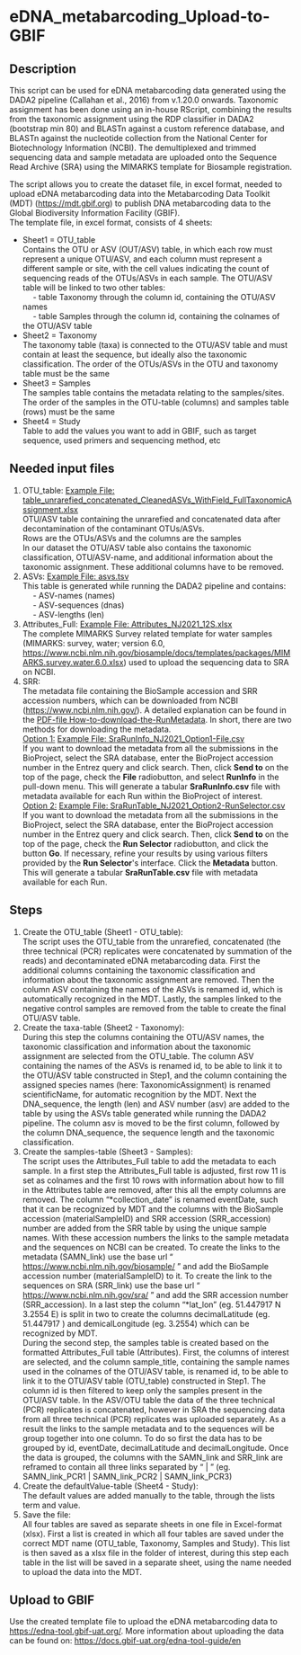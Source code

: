 # eDNA_metabarcoding_Upload-to-GBIF

## Description
This script can be used for eDNA metabarcoding data generated using the DADA2 pipeline (Callahan et al., 2016) from v.1.20.0 onwards. Taxonomic assignment has been done using an in-house RScript, combining the results from the taxonomic assignment using the RDP classifier in DADA2 (bootstrap min 80) and BLASTn against a custom reference database, and BLASTn against the nucleotide collection from the National Center for Biotechnology Information (NCBI). The demultiplexed and trimmed sequencing data and sample metadata are uploaded onto the Sequence Read Archive (SRA) using the MIMARKS template for Biosample registration.

The script allows you to create the dataset file, in excel format, needed to upload eDNA metabarcoding data into the Metabarcoding Data Toolkit (MDT) (https://mdt.gbif.org) to publish DNA metabarcoding data to the Global Biodiversity Information Facility (GBIF).\
The template file, in excel format, consists of 4 sheets:
* Sheet1 = OTU_table\
Contains the OTU or ASV (OUT/ASV) table, in which each row must represent a unique OTU/ASV, and each column must represent a different sample or site, with the cell values indicating the count of sequencing reads of the OTUs/ASVs in each sample. The OTU/ASV table will be linked to two other tables:\
&emsp; - table Taxonomy through the column id, containing the OTU/ASV names\
&emsp; - table Samples through the column id, containing the colnames of the OTU/ASV table
* Sheet2 = Taxonomy\
The taxonomy table (taxa) is connected to the OTU/ASV table and must contain at least the sequence, but ideally also the taxonomic classification. The order of the OTUs/ASVs in the OTU and taxonomy table must be the same 
* Sheet3 = Samples\
The samples table contains the metadata relating to the samples/sites. The order of the samples in the OTU-table (columns) and samples table (rows) must be the same 
* Sheet4 = Study\
Table to add the values you want to add in GBIF, such as target sequence, used primers and sequencing method, etc

## Needed input files
1. OTU_table: [Example File: table_unrarefied_concatenated_CleanedASVs_WithField_FullTaxonomicAssignment.xlsx](https://github.com/icornelis90-ilvo/ILVO-MGL_eDNA_Upload_metabarcodingdata_to_GBIF/blob/main/Input_files/table_unrarefied_concatenated_CleanedASVs_WithField_FullTaxonomicAssignment.xlsx)\
OTU/ASV table containing the unrarefied and concatenated data after decontamination of the contaminant OTUs/ASVs.\
Rows are the OTUs/ASVs and the columns are the samples\
In our dataset the OTU/ASV table also contains the taxonomic classification, OTU/ASV-name, and additional information about the taxonomic assignment. These additional columns have to be removed.
2. ASVs: [Example File: asvs.tsv](https://github.com/icornelis90-ilvo/ILVO-MGL_eDNA_Upload_metabarcodingdata_to_GBIF/blob/main/Input_files/asvs.tsv)\
This table is generated while running the DADA2 pipeline and contains:\
&emsp; - ASV-names (names)\
&emsp; - ASV-sequences (dnas)\
&emsp; - ASV-lengths (len)
3. Attributes_Full: [Example File: Attributes_NJ2021_12S.xlsx](https://github.com/icornelis90-ilvo/ILVO-MGL_eDNA_Upload_metabarcodingdata_to_GBIF/blob/main/Input_files/Attributes_NJ2021_12S.xlsx)\
The complete MIMARKS Survey related template for water samples (MIMARKS: survey, water; version 6.0, https://www.ncbi.nlm.nih.gov/biosample/docs/templates/packages/MIMARKS.survey.water.6.0.xlsx) used to upload the sequencing data to SRA on NCBI.
4. SRR:\
The metadata file containing the BioSample accession and SRR accession numbers, which can be downloaded from NCBI (https://www.ncbi.nlm.nih.gov/). A detailed explanation can be found in the [PDF-file How-to-download-the-RunMetadata](https://github.com/icornelis90-ilvo/ILVO-MGL_eDNA_Upload_metabarcodingdata_to_GBIF/blob/main/How-to-download-the-RunMetadata.pdf). In short, there are two methods for downloading the metadata.\
<ins>Option 1:</ins> [Example File: SraRunInfo_NJ2021_Option1-File.csv](https://github.com/icornelis90-ilvo/ILVO-MGL_eDNA_Upload_metabarcodingdata_to_GBIF/blob/main/Input_files/SraRunInfo_NJ2021_Option1-File.csv) \
If you want to download the metadata from all the submissions in the BioProject, select the SRA database, enter the BioProject accession number in the Entrez query and click search. Then, click **Send to** on the top of the page, check the **File** radiobutton, and select **RunInfo** in the pull-down menu. This will generate a tabular **SraRunInfo.csv** file with metadata available for each Run within the BioProject of interest.\
<ins>Option 2:</ins> [Example File: SraRunTable_NJ2021_Option2-RunSelector.csv](https://github.com/icornelis90-ilvo/ILVO-MGL_eDNA_Upload_metabarcodingdata_to_GBIF/blob/main/Input_files/SraRunTable_NJ2021_Option2-RunSelector.csv) \
If you want to download the metadata from all the submissions in the BioProject, select the SRA database, enter the BioProject accession number in the Entrez query and click search. Then, click **Send to** on the top of the page, check the **Run Selector** radiobutton, and click the button **Go**. If necessary, refine your results by using various filters provided by the **Run Selector**'s interface. Click the **Metadata** button. This will generate a tabular **SraRunTable.csv** file with metadata available for each Run.
## Steps
1. Create the OTU_table (Sheet1 - OTU_table):\
The script uses the OTU_table from the unrarefied, concatenated (the three technical (PCR) replicates were concatenated by summation of the reads) and decontaminated eDNA metabarcoding data. First the additional columns containing the taxonomic classification and information about the taxonomic assignment are removed. Then the column ASV containing the names of the ASVs is renamed id, which is automatically recognized in the MDT. Lastly, the samples linked to the negative control samples are removed from the table to create the final OTU/ASV table.
2. Create the taxa-table (Sheet2 - Taxonomy):\
During this step the columns containing the OTU/ASV names, the taxonomic classification and information about the taxonomic assignment are selected from the OTU_table. The column ASV containing the names of the ASVs is renamed id, to be able to link it to the OTU/ASV table constructed in Step1, and the column containing the assigned species names (here: TaxonomicAssignment) is renamed scientificName, for automatic recognition by the MDT. Next the DNA_sequence, the length (len) and ASV number (asv) are added to the table by using the ASVs table generated while running the DADA2 pipeline. The column asv is moved to be the first column, followed by the column DNA_sequence, the sequence length and the taxonomic classification.
3. Create the samples-table (Sheet3 - Samples):\
The script uses the Attributes_Full table to add the metadata to each sample. 
In a first step the Attributes_Full table is adjusted, first row 11 is set as colnames and the first 10 rows with information about how to fill in the Attributes table are removed, after this all the empty columns are removed. The column “*collection_date” is renamed eventDate, such that it can be recognized by MDT and the columns with the BioSample accession (materialSampleID) and SRR accession (SRR_accession) number are added from the SRR table by using the unique sample names. With these accession numbers the links to the sample metadata and the sequences on NCBI can be created. To create the links to the metadata (SAMN_link) use the base url “ https://www.ncbi.nlm.nih.gov/biosample/ ” and add the BioSample accession number (materialSampleID) to it. To create the link to the sequences on SRA (SRR_link) use the base url “ https://www.ncbi.nlm.nih.gov/sra/ ” and add the SRR accession number (SRR_accession). In a last step the column “*lat_lon” (eg. 51.447917 N 3.2554 E) is split in two to create the columns decimalLatitude (eg. 51.447917 ) and demicalLongitude (eg. 3.2554) which can be recognized by MDT.\
During the second step, the samples table is created based on the formatted Attributes_Full table (Attributes). First, the columns of interest are selected, and the column sample_title, containing the sample names used in the colnames of the OTU/ASV table, is renamed id, to be able to link it to the OTU/ASV table (OTU_table) constructed in Step1. The column id is then filtered to keep only the samples present in the OTU/ASV table. In the ASV/OTU table the data of the three technical (PCR) replicates is concatenated, however in SRA the sequencing data from all three technical (PCR) replicates was uploaded separately. As a result the links to the sample metadata and to the sequences will be group together into one column. To do so first the data has to be grouped by id, eventDate, decimalLatitude and decimalLongitude. Once the data is grouped, the columns with the SAMN_link and SRR_link are reframed to contain all three links separated by “ | ” (eg. SAMN_link_PCR1 | SAMN_link_PCR2 | SAMN_link_PCR3)
5. Create the defaultValue-table (Sheet4 - Study):\
The default values are added manually to the table, through the lists term and value.
6. Save the file:\
All four tables are saved as separate sheets in one file in Excel-format (xlsx).
First a list is created in which all four tables are saved under the correct MDT name (OTU_table, Taxonomy, Samples and Study). This list is then saved as a xlsx file in the folder of interest, during this step each table in the list will be saved in a separate sheet, using the name needed to upload the data into the MDT.

## Upload to GBIF
Use the created template file to upload the eDNA metabarcoding data to https://edna-tool.gbif-uat.org/. More information about uploading the data can be found on: https://docs.gbif-uat.org/edna-tool-guide/en





